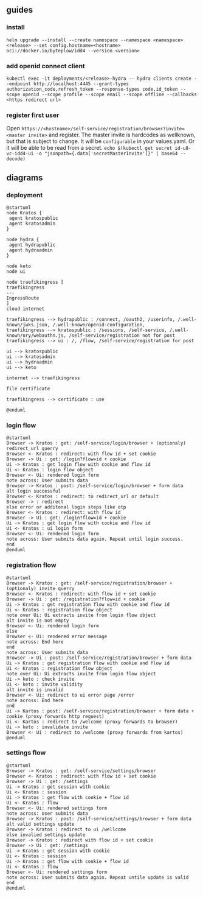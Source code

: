 ## guides
### install
`helm upgrade --install --create namespace --namespace <namespace> <release> --set config.hostname=<hostname> oci://docker.io/byteplow/idd4 --version <version>`

### add openid connect client
`kubectl exec -it deployments/<release>-hydra -- hydra clients create --endpoint http://localhost:4445 --grant-types authorization_code,refresh_token --response-types code,id_token --scope openid --scope profile --scope email --scope offline --callbacks <https redirect url>`
### register first user
Open `https://<hostname>/self-service/registration/browser?invite=<master invite>` and register.
The master invite is hardcodes as wellknown, but that is subject to change. It will be `configurable` in your values.yaml. 
Or it will be able to be read from a secret. `echo $(kubectl get secret id-u8-vc-idd4-ui -o "jsonpath={.data['secretMasterInvite']}" | base64 --decode)`

## diagrams
### deployment
```plantuml
@startuml
node Kratos {
 agent kratospublic
 agent kratosadmin
}

node hydra {
 agent hydrapublic
 agent hydraadmin
}

node keto
node ui

node traefikingress [
traefikingress
---
IngressRoute
]
cloud internet

traefikingress --> hydrapublic : /connect, /oauth2, /userinfo, /.well-known/jwks.json, /.well-known/openid-configuration,
traefikingress --> kratospublic : /sessions, /self-service, /.well-known/ory/webauthn.js, /self-service/registration not for post
traefikingress --> ui : /, /flow, /self-service/registration for post

ui --> kratospublic
ui --> kratosadmin
ui --> hydraadmin
ui --> keto

internet --> traefikingress

file certificate

traefikingress --> certificate : use

@enduml
```

### login flow
```plantuml
@startuml
Browser -> Kratos : get: /self-service/login/browser + (optionaly) redirect_url querry
Browser <- Kratos : redirect: with flow id + set cookie
Browser -> Ui : get: /login?flow=id + cookie
Ui -> Kratos : get login flow with cookie and flow id
Ui <- Kratos : login flow object
Browser <- Ui: rendered login form
note across: User submits data
Browser -> Kratos : post: /self-service/login/browser + form data
alt login successful
Browser <- Kratos : redirect: to redirect_url or default
Browser -> : redirect
else error or additonal login steps like otp
Browser <- Kratos : redirect: with flow id
Browser -> Ui : get: /login?flow=id + cookie
Ui -> Kratos : get login flow with cookie and flow id
Ui <- Kratos : ui login form
Browser <- Ui: rendered login form
note across: User submits data again. Repeat until login success.
end
@enduml
```

### registration flow
```plantuml
@startuml
Browser -> Kratos : get: /self-service/registration/browser + (optionaly) invite querry
Browser <- Kratos : redirect: with flow id + set cookie
Browser -> Ui : get: /registration?flow=id + cookie
Ui -> Kratos : get registration flow with cookie and flow id
Ui <- Kratos : registration flow object
note over Ui: Ui extracts invite from login flow object
alt invite is not empty
Browser <- Ui: rendered login form
else
Browser <- Ui: rendered error message
note across: End here
end
note across: User submits data
Browser -> Ui : post: /self-service/registration/browser + form data
Ui -> Kratos : get registration flow with cookie and flow id
Ui <- Kratos : registration flow object
note over Ui: Ui extracts invite from login flow object
Ui -> keto : check invite
Ui <- keto : invite validity
alt invite is invalid
Browser <- Ui: redirect to ui error page /error
note across: End here
end
Ui -> Kartos : post: /self-service/registration/browser + form data + cookie (proxy forwards http request)
Ui <- Kartos : redirect to /welcome (proxy forwards to browser)
Ui -> keto : invalidate invite
Browser <- Ui : redirect to /welcome (proxy forwards from kartos)
@enduml
```

### settings flow
```plantuml
@startuml
Browser -> Kratos : get: /self-service/settings/browser
Browser <- Kratos : redirect: with flow id + set cookie
Browser -> Ui : get: /settings
Ui -> Kratos : get session with cookie 
Ui <- Kratos : session
Ui -> Kratos : get flow with cookie + flow id
Ui <- Kratos : flow
Browser <- Ui: rendered settings form
note across: User submits data
Browser -> Kratos : post: /self-service/settings/browser + form data
alt valid settings update
Browser -> Kratos : redirect to ui /wellcome
else invalied settings update
Browser -> Kratos : redirect with flow id + set cookie
Browser -> Ui : get: /settings
Ui -> Kratos : get session with cookie 
Ui <- Kratos : session
Ui -> Kratos : get flow with cookie + flow id
Ui <- Kratos : flow
Browser <- Ui: rendered settings form
note across: User submits data again. Repeat untile update is valid
end
@enduml
```